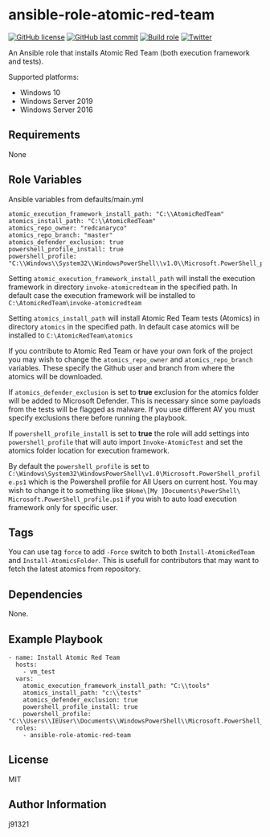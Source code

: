 ansible-role-atomic-red-team
=========

[![GitHub license](https://img.shields.io/github/license/j91321/ansible-role-atomic-red-team?style=flat-square)](https://github.com/j91321/ansible-role-atomic-red-team/blob/main/LICENSE)
[![GitHub last commit](https://img.shields.io/github/last-commit/j91321/ansible-role-atomic-red-team.svg?style=flat-square)](https://github.com/j91321/ansible-role-atomic-red-team/commit/main)
[![Build role](https://github.com/j91321/ansible-role-atomic-red-team/actions/workflows/build.yml/badge.svg?branch=main)](https://github.com/j91321/ansible-role-atomic-red-team/actions/workflows/build.yml)
[![Twitter](https://img.shields.io/twitter/follow/j91321.svg?style=social&label=Follow)](https://twitter.com/j91321)


An Ansible role that installs Atomic Red Team (both execution framework and tests).

Supported platforms:

- Windows 10
- Windows Server 2019
- Windows Server 2016

Requirements
------------

None

Role Variables
--------------

Ansible variables from defaults/main.yml
```
atomic_execution_framework_install_path: "C:\\AtomicRedTeam"
atomics_install_path: "C:\\AtomicRedTeam"
atomics_repo_owner: "redcanaryco"
atomics_repo_branch: "master"
atomics_defender_exclusion: true
powershell_profile_install: true
powershell_profile: "C:\\Windows\\System32\\WindowsPowerShell\\v1.0\\Microsoft.PowerShell_profile.ps1"
```

Setting `atomic_execution_framework_install_path` will install the execution framework in directory `invoke-atomicredteam` in the specified path. In default case the execution framework will be installed to `C:\AtomicRedTeam\invoke-atomicredteam`

Setting `atomics_install_path` will install Atomic Red Team tests (Atomics) in directory `atomics` in the specified path. In default case atomics will be installed to `C:\AtomicRedTeam\atomics`

If you contribute to Atomic Red Team or have your own fork of the project you may wish to change the `atomics_repo_owner` and `atomics_repo_branch` variables. These specify the Github user and branch from where the atomics will be downloaded.

If `atomics_defender_exclusion` is set to **true** exclusion for the atomics folder will be added to Microsoft Defender. This is necessary since some payloads from the tests will be flagged as malware. If you use different AV you must specify exclusions there before running the playbook.

If `powershell_profile_install` is set to **true** the role will add settings into `powershell_profile` that will auto import `Invoke-AtomicTest` and set the atomics folder location for execution framework.

By default the `powershell_profile` is set to `C:\Windows\System32\WindowsPowerShell\v1.0\Microsoft.PowerShell_profile.ps1` which is the Powershell profile for All Users on current host. You may wish to change it to something like `$Home\[My ]Documents\PowerShell\
Microsoft.PowerShell_profile.ps1` if you wish to auto load execution framework only for specific user.

Tags
----

You can use tag `force` to add `-Force` switch to both `Install-AtomicRedTeam` and `Install-AtomicsFolder`. This is usefull for contributors that may want to fetch the latest atomics from repository.

Dependencies
------------

None.

Example Playbook
----------------

```
- name: Install Atomic Red Team
  hosts:
    - vm_test
  vars:
    atomic_execution_framework_install_path: "C:\\tools"
    atomics_install_path: "c:\\tests"
    atomics_defender_exclusion: true
    powershell_profile_install: true
    powershell_profile: "C:\\Users\\IEUser\\Documents\\WindowsPowerShell\\Microsoft.PowerShell_profile.ps1"
  roles:
    - ansible-role-atomic-red-team
```

License
-------

MIT

Author Information
------------------

j91321
